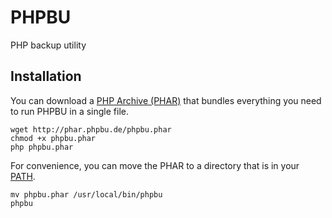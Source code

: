 # PHPBU

PHP backup utility

## Installation

You can download a [PHP Archive (PHAR)](http://php.net/phar) that bundles everything you need to run PHPBU in a single file.

    wget http://phar.phpbu.de/phpbu.phar
    chmod +x phpbu.phar
    php phpbu.phar

For convenience, you can move the PHAR to a directory that is in your [PATH](http://en.wikipedia.org/wiki/PATH_%28variable%29).

    mv phpbu.phar /usr/local/bin/phpbu
    phpbu

